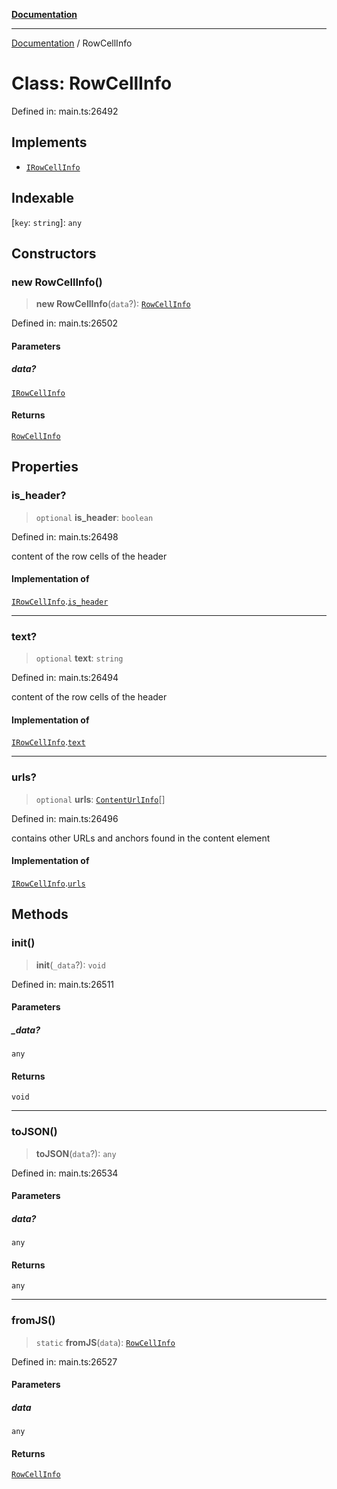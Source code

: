 [**Documentation**](../README.md)

***

[Documentation](../README.md) / RowCellInfo

# Class: RowCellInfo

Defined in: main.ts:26492

## Implements

- [`IRowCellInfo`](../interfaces/IRowCellInfo.md)

## Indexable

\[`key`: `string`\]: `any`

## Constructors

### new RowCellInfo()

> **new RowCellInfo**(`data`?): [`RowCellInfo`](RowCellInfo.md)

Defined in: main.ts:26502

#### Parameters

##### data?

[`IRowCellInfo`](../interfaces/IRowCellInfo.md)

#### Returns

[`RowCellInfo`](RowCellInfo.md)

## Properties

### is\_header?

> `optional` **is\_header**: `boolean`

Defined in: main.ts:26498

content of the row cells of the header

#### Implementation of

[`IRowCellInfo`](../interfaces/IRowCellInfo.md).[`is_header`](../interfaces/IRowCellInfo.md#is_header)

***

### text?

> `optional` **text**: `string`

Defined in: main.ts:26494

content of the row cells of the header

#### Implementation of

[`IRowCellInfo`](../interfaces/IRowCellInfo.md).[`text`](../interfaces/IRowCellInfo.md#text)

***

### urls?

> `optional` **urls**: [`ContentUrlInfo`](ContentUrlInfo.md)[]

Defined in: main.ts:26496

contains other URLs and anchors found in the content element

#### Implementation of

[`IRowCellInfo`](../interfaces/IRowCellInfo.md).[`urls`](../interfaces/IRowCellInfo.md#urls)

## Methods

### init()

> **init**(`_data`?): `void`

Defined in: main.ts:26511

#### Parameters

##### \_data?

`any`

#### Returns

`void`

***

### toJSON()

> **toJSON**(`data`?): `any`

Defined in: main.ts:26534

#### Parameters

##### data?

`any`

#### Returns

`any`

***

### fromJS()

> `static` **fromJS**(`data`): [`RowCellInfo`](RowCellInfo.md)

Defined in: main.ts:26527

#### Parameters

##### data

`any`

#### Returns

[`RowCellInfo`](RowCellInfo.md)
